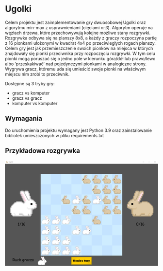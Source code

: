 # Ugolki

Celem projektu jest zaimplementowanie gry dwuosobowej Ugolki oraz algorytmu min-max z usprawnieniami (cięciami α-β). Algorytm operuje na węzłach drzewa, które 
przechowywują kolejne możliwe stany rozgrywki.
Rozgrywka odbywa się na planszy 8x8, a każdy z graczy rozpoczyna partię z 16 pionkami
ułożonymi w kwadrat 4x4 po przeciwległych rogach planszy. Celem gry jest jak 
przemieszczenie swoich pionków na miejsca w których znajdowały się pionki przeciwnika 
przy rozpoczęciu rozgrywki. W tym celu pionki mogą poruszać się o jedno pole w kierunku 
góra/dół lub prawo/lewo albo ‘przeskakiwać’ nad pojedynczymi pionkami w analogiczne 
strony. Wygrywa gracz, któremu uda się umieścić swoje pionki na właściwym miejscu nim 
zrobi to przeciwnik.


Dostępne są 3 tryby gry:
* gracz vs komputer
* gracz vs gracz
* komputer vs komputer


## Wymagania

Do uruchomienia projektu wymagany jest Python 3.9 oraz zainstalowanie bibliotek umieszczonych w pliku requirements.txt


## Przykładowa rozgrywka
![](media/screenshots/game.png)